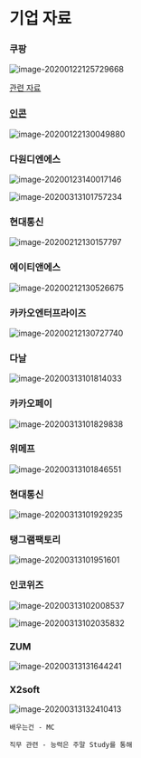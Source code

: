 # 기업 자료

### 쿠팡

![image-20200122125729668](C:\Users\student\AppData\Roaming\Typora\typora-user-images\image-20200122125729668.png)

[관련 자료](https://blog.naver.com/coupang1104/221630199758)





### [인콘](http://www.jobkorea.co.kr/Recruit/Co_Read/C/win4net)

![image-20200122130049880](image/image-20200122130049880.png)



### 다원디엔에스

![image-20200123140017146](image/image-20200123140017146.png)

![image-20200313101757234](image/image-20200313101757234.png)

### 현대통신

![image-20200212130157797](image/image-20200212130157797.png)



### 에이티앤에스

![image-20200212130526675](image/image-20200212130526675.png)

### 카카오엔터프라이즈

![image-20200212130727740](image/image-20200212130727740.png)

### 다날

![image-20200313101814033](image/image-20200313101814033.png)

### 카카오페이

![image-20200313101829838](image/image-20200313101829838.png)

### 위메프

![image-20200313101846551](image/image-20200313101846551.png)

### 현대통신

![image-20200313101929235](image/image-20200313101929235.png)

### 탱그램팩토리

![image-20200313101951601](image/image-20200313101951601.png)

### 인코위즈

![image-20200313102008537](image/image-20200313102008537.png)

![image-20200313102035832](image/image-20200313102035832.png)

### ZUM

![image-20200313131644241](image/image-20200313131644241.png)

### X2soft

![image-20200313132410413](image/image-20200313132410413.png)

~~~
배우는건 - MC

직무 관련 - 능력은 주말 Study를 통해
~~~

